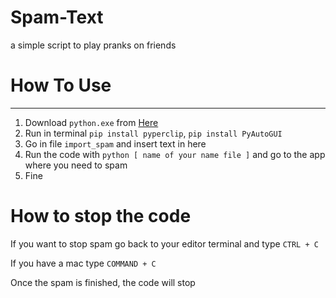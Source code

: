 # Spam-Text
a simple script to play pranks on friends

# How To Use
------------
1. Download `python.exe` from [Here](https://www.python.org/downloads/)
2. Run in terminal `pip install pyperclip`, `pip install PyAutoGUI`
3. Go in file `import_spam` and insert text in here
4. Run the code with `python [ name of your name file ]` and go to the app where you need to spam
5. Fine

# How to stop the code
If you want to stop spam go back to your editor terminal and type `CTRL + C`

If you have a mac type `COMMAND + C`

Once the spam is finished, the code will stop
